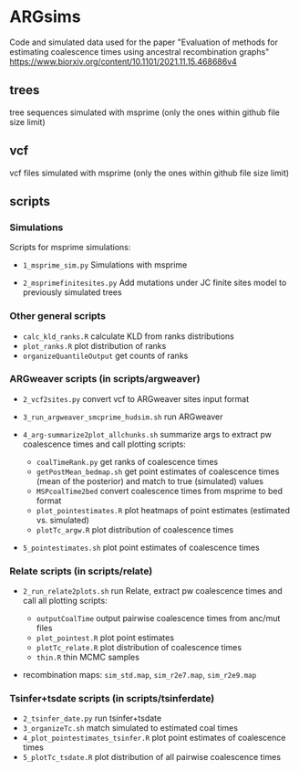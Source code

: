 # ARGsims

Code and simulated data used for the paper "Evaluation of methods for estimating coalescence times using ancestral recombination graphs"
https://www.biorxiv.org/content/10.1101/2021.11.15.468686v4

## trees
tree sequences simulated with msprime (only the ones within github file size limit)

## vcf
vcf files simulated with msprime (only the ones within github file size limit)

## scripts

### Simulations

Scripts for msprime simulations:

- `1_msprime_sim.py`
Simulations with msprime

- `2_msprimefinitesites.py`
Add mutations under JC finite sites model to previously simulated trees

### Other general scripts

- `calc_kld_ranks.R` calculate KLD from ranks distributions
- `plot_ranks.R` plot distribution of ranks
- `organizeQuantileOutput` get counts of ranks

### ARGweaver scripts (in scripts/argweaver)

- `2_vcf2sites.py` convert vcf to ARGweaver sites input format
- `3_run_argweaver_smcprime_hudsim.sh` run ARGweaver
- `4_arg-summarize2plot_allchunks.sh` summarize args to extract pw coalescence times and call plotting scripts:
    
    - `coalTimeRank.py` get ranks of coalescence times
    - `getPostMean_bedmap.sh` get point estimates of coalescence times (mean of the posterior) and match to true (simulated) values
    - `MSPcoalTime2bed` convert coalescence times from msprime to bed format
    - `plot_pointestimates.R` plot heatmaps of point estimates (estimated vs. simulated)
    - `plotTc_argw.R` plot distribution of coalescence times

- `5_pointestimates.sh` plot point estimates of coalescence times
    
### Relate scripts (in scripts/relate)

- `2_run_relate2plots.sh` run Relate, extract pw coalescence times and call all plotting scripts:
    
    - `outputCoalTime` output pairwise coalescence times from anc/mut files
    - `plot_pointest.R` plot point estimates
    - `plotTc_relate.R` plot distribution of coalescence times
    - `thin.R` thin MCMC samples

- recombination maps: `sim_std.map`, `sim_r2e7.map`, `sim_r2e9.map`

### Tsinfer+tsdate scripts (in scripts/tsinferdate)

- `2_tsinfer_date.py` run tsinfer+tsdate
- `3_organizeTc.sh` match simulated to estimated coal times
- `4_plot_pointestimates_tsinfer.R` plot point estimates of coalescence times
- `5_plotTc_tsdate.R` plot distribution of all pairwise coalescence times
